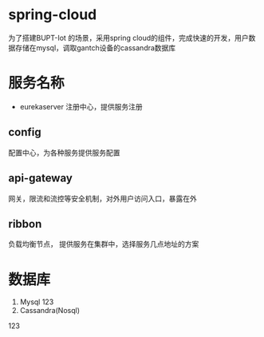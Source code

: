 # spring-cloud
为了搭建BUPT-Iot 的场景，采用spring cloud的组件，完成快速的开发，用户数据存储在mysql，调取gantch设备的cassandra数据库

# 服务名称
- eurekaserver
注册中心，提供服务注册

## config 
配置中心，为各种服务提供服务配置

## api-gateway
网关，限流和流控等安全机制，对外用户访问入口，暴露在外

## ribbon
负载均衡节点， 提供服务在集群中，选择服务几点地址的方案

# 数据库
1. Mysql
123
2. Cassandra(Nosql)

123
